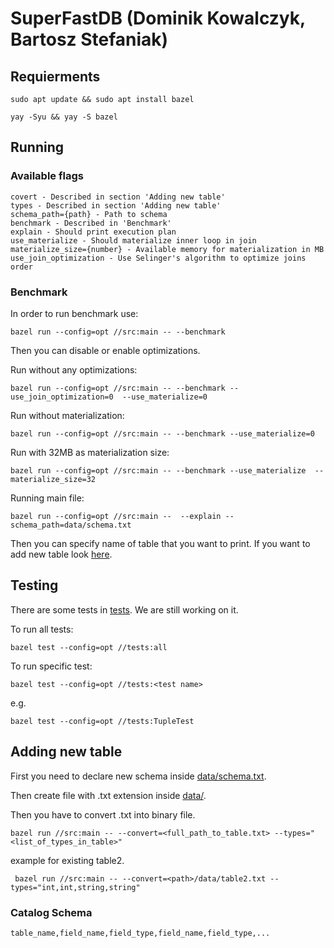 # SuperFastDB (Dominik Kowalczyk, Bartosz Stefaniak)

## Requierments

    sudo apt update && sudo apt install bazel

    yay -Syu && yay -S bazel

## Running

### Available flags
    covert - Described in section 'Adding new table'
    types - Described in section 'Adding new table'
    schema_path={path} - Path to schema
    benchmark - Described in 'Benchmark'
    explain - Should print execution plan
    use_materialize - Should materialize inner loop in join
    materialize_size={number} - Available memory for materialization in MB
    use_join_optimization - Use Selinger's algorithm to optimize joins order

### Benchmark
    
In order to run benchmark use:

    bazel run --config=opt //src:main -- --benchmark

Then you can disable or enable optimizations.

Run without any optimizations:

    bazel run --config=opt //src:main -- --benchmark --use_join_optimization=0  --use_materialize=0 

Run without materialization:

    bazel run --config=opt //src:main -- --benchmark --use_materialize=0 

Run with 32MB as materialization size:

    bazel run --config=opt //src:main -- --benchmark --use_materialize  --materialize_size=32

Running main file:

    bazel run --config=opt //src:main --  --explain --schema_path=data/schema.txt 

Then you can specify name of table that you want to print.
If you want to add new table look [here](#adding-new-table).

## Testing

There are some tests in [tests](tests).
We are still working on it.

To run all tests:

    bazel test --config=opt //tests:all

To run specific test:

    bazel test --config=opt //tests:<test name>

e.g.

    bazel test --config=opt //tests:TupleTest

## Adding new table

First you need to declare new schema inside [data/schema.txt](data/schema.txt).

Then create file with .txt extension inside [data/](data/).

Then you have to convert .txt into binary file.

    bazel run //src:main -- --convert=<full_path_to_table.txt> --types="<list_of_types_in_table>"

example for existing table2.

     bazel run //src:main -- --convert=<path>/data/table2.txt --types="int,int,string,string" 

### Catalog Schema

    table_name,field_name,field_type,field_name,field_type,...

